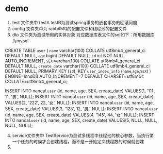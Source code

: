 # demo

1. test 文件夹中 testA testB为测试spring事务的嵌套事务的回滚问题
2. config 文件夹中为 rabbitMQ的配置文件和线程池的配置文件
3. dto 文件夹为测试所用的实体对象 对应数据库表文件的sql如下：所用数据库为mysql

CREATE TABLE `user` (
  `name` varchar(100) COLLATE utf8mb4_general_ci DEFAULT NULL,
  `age` bigint DEFAULT NULL,
  `id` int NOT NULL AUTO_INCREMENT,
  `SEX` varchar(100) COLLATE utf8mb4_general_ci DEFAULT NULL,
  `create_date` varchar(100) COLLATE utf8mb4_general_ci DEFAULT NULL,
  PRIMARY KEY (`id`),
  KEY `user_index_info` (`name`,`age`,`SEX`)
) ENGINE=InnoDB AUTO_INCREMENT=7 DEFAULT CHARSET=utf8mb4 COLLATE=utf8mb4_general_ci;

INSERT INTO nancal.`user`
(id, name, age, SEX, create_date)
VALUES(1, '111', 11, '男', NULL);
INSERT INTO nancal.`user`
(id, name, age, SEX, create_date)
VALUES(2, '222', 22, '女', NULL);
INSERT INTO nancal.`user`
(id, name, age, SEX, create_date)
VALUES(3, '123', 12, '男', NULL);
INSERT INTO nancal.`user`
(id, name, age, SEX, create_date)
VALUES(4, '145', 44, '女', NULL);
INSERT INTO nancal.`user`
(id, name, age, SEX, create_date)
VALUES(5, NULL, NULL, NULL, NULL);

4. service文件夹中 TestService为测试多线程中线程池的核心参数，当执行第一个任务的时候才会创建线程，而不是一开始定义线程数的时候就创建
5. 
